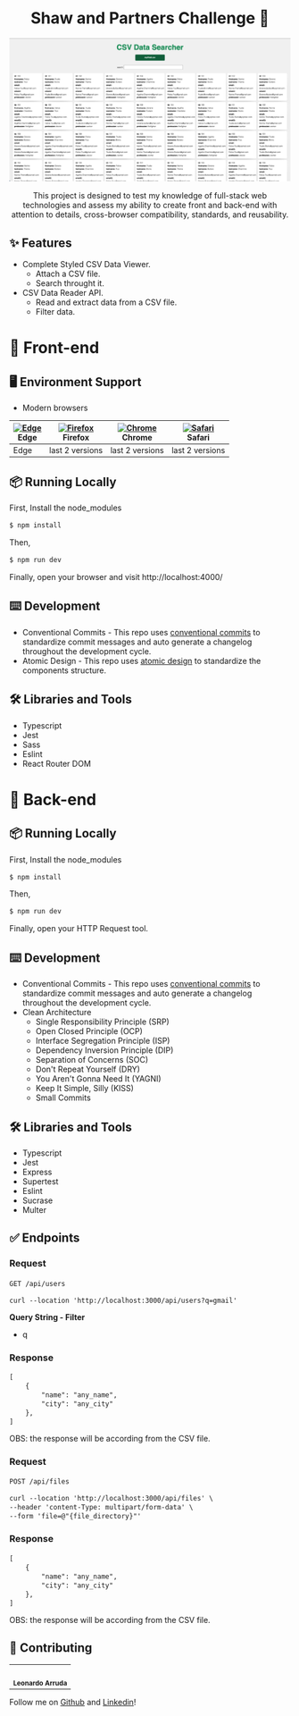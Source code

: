 <h1 align="center">Shaw and Partners Challenge 💚</h1>

![](frontend/src/assets/csv-data-searcher.png)

<div align="center">

This project is designed to test my knowledge of full-stack web technologies and assess my ability to create front and back-​end with attention to details, cross-browser compatibility, standards, and reusability.

</div>

## ✨ Features

- Complete Styled CSV Data Viewer.
    - Attach a CSV file.
    - Search throught it.
- CSV Data Reader API.
    - Read and extract data from a CSV file.
    - Filter data.

<h1>🌈 Front-end</h1> 

## 🖥 Environment Support

- Modern browsers

| [<img src="https://raw.githubusercontent.com/alrra/browser-logos/master/src/edge/edge_48x48.png" alt="Edge" width="24px" height="24px" />](http://godban.github.io/browsers-support-badges/)<br>Edge | [<img src="https://raw.githubusercontent.com/alrra/browser-logos/master/src/firefox/firefox_48x48.png" alt="Firefox" width="24px" height="24px" />](http://godban.github.io/browsers-support-badges/)<br>Firefox | [<img src="https://raw.githubusercontent.com/alrra/browser-logos/master/src/chrome/chrome_48x48.png" alt="Chrome" width="24px" height="24px" />](http://godban.github.io/browsers-support-badges/)<br>Chrome | [<img src="https://raw.githubusercontent.com/alrra/browser-logos/master/src/safari/safari_48x48.png" alt="Safari" width="24px" height="24px" />](http://godban.github.io/browsers-support-badges/)<br>Safari |
| ---------------------------------------------------------------------------------------------------------------------------------------------------------------------------------------------------- | ---------------------------------------------------------------------------------------------------------------------------------------------------------------------------------------------------------------- | ------------------------------------------------------------------------------------------------------------------------------------------------------------------------------------------------------------ | ------------------------------------------------------------------------------------------------------------------------------------------------------------------------------------------------------------ |
| Edge                                                                                                                                                                                                 | last 2 versions                                                                                                                                                                                                  | last 2 versions                                                                                                                                                                                              | last 2 versions                                                                                                                                                                                              |

## 📦 Running Locally

First, Install the node_modules

```bash
$ npm install
```

Then,

```bash
$ npm run dev
```

Finally, open your browser and visit http://localhost:4000/

## ⌨️ Development

- Conventional Commits - This repo uses [conventional commits](https://www.conventionalcommits.org/en/v1.0.0-beta.3/) to standardize commit messages and auto generate a changelog throughout the development cycle.
- Atomic Design - This repo uses [atomic design](https://bradfrost.com/blog/post/atomic-web-design/) to standardize the components structure.

## 🛠️ Libraries and Tools

- Typescript
- Jest
- Sass
- Eslint
- React Router DOM

<h1>🧠 Back-end</h1> 

## 📦 Running Locally

First, Install the node_modules

```bash
$ npm install
```

Then,

```bash
$ npm run dev
```

Finally, open your HTTP Request tool.

## ⌨️ Development

- Conventional Commits - This repo uses [conventional commits](https://www.conventionalcommits.org/en/v1.0.0-beta.3/) to standardize commit messages and auto generate a changelog throughout the development cycle.
- Clean Architecture
  - Single Responsibility Principle (SRP)
  - Open Closed Principle (OCP)
  - Interface Segregation Principle (ISP)
  - Dependency Inversion Principle (DIP)
  - Separation of Concerns (SOC)
  - Don't Repeat Yourself (DRY)
  - You Aren't Gonna Need It (YAGNI)
  - Keep It Simple, Silly (KISS)
  - Small Commits

## 🛠️ Libraries and Tools

- Typescript
- Jest
- Express
- Supertest
- Eslint
- Sucrase
- Multer

## ✅ Endpoints

### **Request**

`GET /api/users`

    curl --location 'http://localhost:3000/api/users?q=gmail'

**Query String - Filter**

- q

### **Response**

    [
        {
            "name": "any_name",
            "city": "any_city"           
        },
    ]

OBS: the response will be according from the CSV file.

### **Request**

`POST /api/files`

    curl --location 'http://localhost:3000/api/files' \
    --header 'content-Type: multipart/form-data' \
    --form 'file=@"{file_directory}"'

### **Response**

    [
        {
            "name": "any_name",
            "city": "any_city"           
        },
    ]

OBS: the response will be according from the CSV file.


## 🤝 Contributing

<table>
  <tr>
    <td align="center"><img src="https://avatars.githubusercontent.com/u/49277374?v=4" width="100px;" alt=""/>
      <br />      
      <sub>
        <b>Leonardo Arruda</b>
      </sub>      
      <br />
    </td>
  </tr>
</table>

Follow me on <a href="https://github.com/LeonardoArrudaMesquita">Github</a> and <a href="https://www.linkedin.com/in/leonardo-arruda-40053b146/">Linkedin</a>!

